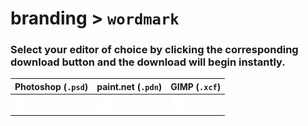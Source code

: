 # branding > `wordmark`
### Select your editor of choice by clicking the corresponding download button and the download will begin instantly.

| Photoshop (`.psd`) | paint.net (`.pdn`) | GIMP (`.xcf`) |
|--------------------|--------------------|---------------|
|<a href="https://github.com/QuarTheDev/branding/raw/main/down/psd/wordmark.psd"><picture><source media="(prefers-color-scheme: dark)" srcset="https://raw.githubusercontent.com/QuarTheDev/branding/main/repo/assets/w_download.png"><source media="(prefers-color-scheme: light)" srcset="https://raw.githubusercontent.com/QuarTheDev/branding/main/repo/assets/b_download.png"><img src="https://raw.githubusercontent.com/QuarTheDev/branding/main/repo/assets/w_download.png" width="24px" alt="⬇️" title="Download wordmark.psd"></picture></a>|<a href="https://github.com/QuarTheDev/branding/raw/main/down/pdn/wordmark.pdn"><picture><source media="(prefers-color-scheme: dark)" srcset="https://raw.githubusercontent.com/QuarTheDev/branding/main/repo/assets/w_download.png"><source media="(prefers-color-scheme: light)" srcset="https://raw.githubusercontent.com/QuarTheDev/branding/main/repo/assets/b_download.png"><img src="https://raw.githubusercontent.com/QuarTheDev/branding/main/repo/assets/w_download.png" width="24px" alt="⬇️" title="Download wordmark.pdn"></picture></a>|<a href="https://github.com/QuarTheDev/branding/raw/main/down/xcf/wordmark.xcf"><picture><source media="(prefers-color-scheme: dark)" srcset="https://raw.githubusercontent.com/QuarTheDev/branding/main/repo/assets/w_download.png"><source media="(prefers-color-scheme: light)" srcset="https://raw.githubusercontent.com/QuarTheDev/branding/main/repo/assets/b_download.png"><img src="https://raw.githubusercontent.com/QuarTheDev/branding/main/repo/assets/w_download.png" width="24px" alt="⬇️" title="Download wordmark.xcf"></picture></a>|